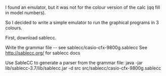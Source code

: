 I found an emulator, but it was not for the colour version of the calc (qq fill in model numbers).

So I decided to write a simple emulator to run the graphical programs in 3 colours.

First, download sablecc.

Write the grammar file -- see sablecc/casio-cfx-9800g.sablecc 
See http://sablecc.org/ for sablecc docs

Use SableCC to generate a parser from the grammar file:
    java -jar lib/sablecc-3.7/lib/sablecc.jar -d src src/sablecc/casio-cfx-9800g.sablecc 

